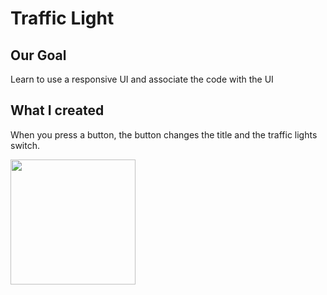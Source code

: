 # Traffic Light

## Our Goal

Learn to use a responsive UI and associate the code with the UI

## What I created

When you press a button, the button changes the title and the traffic lights switch.

<img src="https://github.com/Alexander2990/TrafficLight/assets/64682381/a1217d12-89df-4ea9-922a-395884fdd403" width="200">
